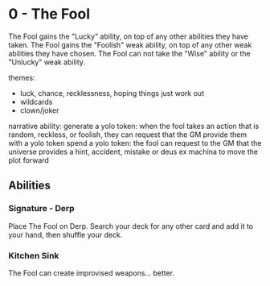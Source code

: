 # 0 - The Fool

The Fool gains the "Lucky" ability, on top of any other abilities they have taken.
The Fool gains the "Foolish" weak ability, on top of any other weak abilities they have chosen.
The Fool can not take the "Wise" ability or the "Unlucky" weak ability.

themes:
 - luck, chance, recklessness, hoping things just work out
 - wildcards
 - clown/joker

narrative ability:
generate a yolo token: when the fool takes an action that is random, reckless, or foolish, they can request that the GM provide them with a yolo token
spend a yolo token: the fool can request to the GM that the universe provides a hint, accident, mistake or deus ex machina to move the plot forward


## Abilities

### Signature - Derp
Place The Fool on Derp. Search your deck for any other card and add it to your hand, then shuffle your deck.

### Kitchen Sink
The Fool can create improvised weapons... better.
